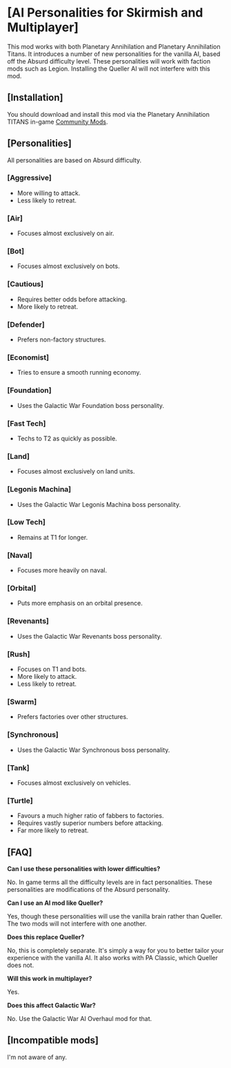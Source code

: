 # [AI Personalities for Skirmish and Multiplayer]

This mod works with both Planetary Annihilation and Planetary Annihilation Titans. It introduces a number of new personalities for the vanilla AI, based off the Absurd difficulty level. These personalities will work with faction mods such as Legion. Installing the Queller AI will not interfere with this mod.

## [Installation]

You should download and install this mod via the Planetary Annihilation TITANS in-game [Community Mods](https://steamcommunity.com/sharedfiles/filedetails/?id=1417396826).

## [Personalities]

All personalities are based on Absurd difficulty.

### [Aggressive]

- More willing to attack.
- Less likely to retreat.

### [Air]

- Focuses almost exclusively on air.

### [Bot]

- Focuses almost exclusively on bots.

### [Cautious]

- Requires better odds before attacking.
- More likely to retreat.

### [Defender]

- Prefers non-factory structures.

### [Economist]

- Tries to ensure a smooth running economy.

### [Foundation]

- Uses the Galactic War Foundation boss personality.

### [Fast Tech]

- Techs to T2 as quickly as possible.

### [Land]

- Focuses almost exclusively on land units.

### [Legonis Machina]

- Uses the Galactic War Legonis Machina boss personality.

### [Low Tech]

- Remains at T1 for longer.

### [Naval]

- Focuses more heavily on naval.

### [Orbital]

- Puts more emphasis on an orbital presence.

### [Revenants]

- Uses the Galactic War Revenants boss personality.

### [Rush]

- Focuses on T1 and bots.
- More likely to attack.
- Less likely to retreat.

### [Swarm]

- Prefers factories over other structures.

### [Synchronous]

- Uses the Galactic War Synchronous boss personality.

### [Tank]

- Focuses almost exclusively on vehicles.

### [Turtle]

- Favours a much higher ratio of fabbers to factories.
- Requires vastly superior numbers before attacking.
- Far more likely to retreat.

## [FAQ]

**Can I use these personalities with lower difficulties?**

No. In game terms all the difficulty levels are in fact personalities. These personalities are modifications of the Absurd personality.

**Can I use an AI mod like Queller?**

Yes, though these personalities will use the vanilla brain rather than Queller. The two mods will not interfere with one another.

**Does this replace Queller?**

No, this is completely separate. It's simply a way for you to better tailor your experience with the vanilla AI. It also works with PA Classic, which Queller does not.

**Will this work in multiplayer?**

Yes.

**Does this affect Galactic War?**

No. Use the Galactic War AI Overhaul mod for that.

## [Incompatible mods]

I'm not aware of any.
